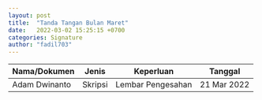 ```yaml
---
layout: post
title:  "Tanda Tangan Bulan Maret"
date:   2022-03-02 15:25:15 +0700
categories: Signature
author: "fadil703"
---
```


| Nama/Dokumen | Jenis | Keperluan | Tanggal |
| ------ | ------ | ------ | ------ |
| Adam Dwinanto | Skripsi | Lembar Pengesahan | 21 Mar 2022 |
